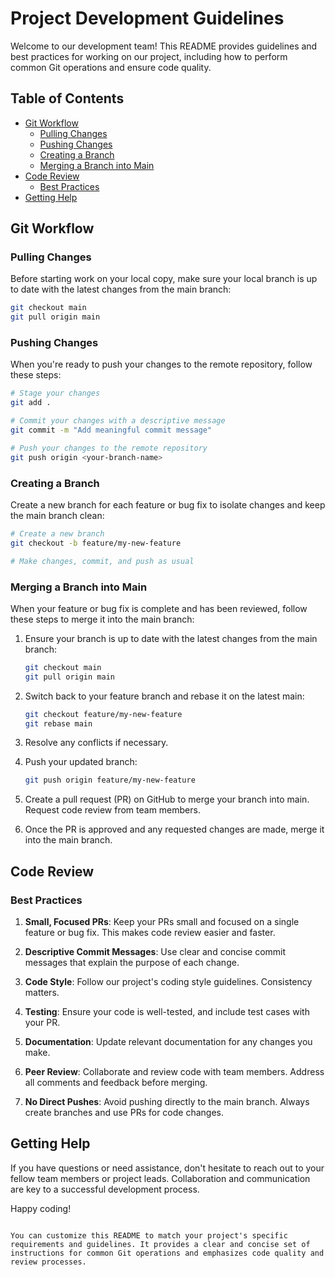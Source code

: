 # Project Development Guidelines

Welcome to our development team! This README provides guidelines and best practices for working on our project, including how to perform common Git operations and ensure code quality.

## Table of Contents

- [Git Workflow](#git-workflow)
  - [Pulling Changes](#pulling-changes)
  - [Pushing Changes](#pushing-changes)
  - [Creating a Branch](#creating-a-branch)
  - [Merging a Branch into Main](#merging-a-branch-into-main)
- [Code Review](#code-review)
  - [Best Practices](#best-practices)
- [Getting Help](#getting-help)

## Git Workflow

### Pulling Changes

Before starting work on your local copy, make sure your local branch is up to date with the latest changes from the main branch:

```bash
git checkout main
git pull origin main
```

### Pushing Changes

When you're ready to push your changes to the remote repository, follow these steps:

```bash
# Stage your changes
git add .

# Commit your changes with a descriptive message
git commit -m "Add meaningful commit message"

# Push your changes to the remote repository
git push origin <your-branch-name>
```

### Creating a Branch

Create a new branch for each feature or bug fix to isolate changes and keep the main branch clean:

```bash
# Create a new branch
git checkout -b feature/my-new-feature

# Make changes, commit, and push as usual
```

### Merging a Branch into Main

When your feature or bug fix is complete and has been reviewed, follow these steps to merge it into the main branch:

1. Ensure your branch is up to date with the latest changes from the main branch:

   ```bash
   git checkout main
   git pull origin main
   ```

2. Switch back to your feature branch and rebase it on the latest main:

   ```bash
   git checkout feature/my-new-feature
   git rebase main
   ```

3. Resolve any conflicts if necessary.

4. Push your updated branch:

   ```bash
   git push origin feature/my-new-feature
   ```

5. Create a pull request (PR) on GitHub to merge your branch into main. Request code review from team members.

6. Once the PR is approved and any requested changes are made, merge it into the main branch.

## Code Review

### Best Practices

1. **Small, Focused PRs**: Keep your PRs small and focused on a single feature or bug fix. This makes code review easier and faster.

2. **Descriptive Commit Messages**: Use clear and concise commit messages that explain the purpose of each change.

3. **Code Style**: Follow our project's coding style guidelines. Consistency matters.

4. **Testing**: Ensure your code is well-tested, and include test cases with your PR.

5. **Documentation**: Update relevant documentation for any changes you make.

6. **Peer Review**: Collaborate and review code with team members. Address all comments and feedback before merging.

7. **No Direct Pushes**: Avoid pushing directly to the main branch. Always create branches and use PRs for code changes.

## Getting Help

If you have questions or need assistance, don't hesitate to reach out to your fellow team members or project leads. Collaboration and communication are key to a successful development process.

Happy coding!
```

You can customize this README to match your project's specific requirements and guidelines. It provides a clear and concise set of instructions for common Git operations and emphasizes code quality and review processes.
